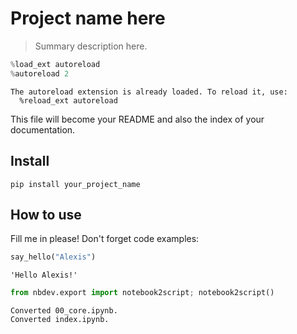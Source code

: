 # Project name here
> Summary description here.


```python
%load_ext autoreload
%autoreload 2
```

    The autoreload extension is already loaded. To reload it, use:
      %reload_ext autoreload
    

This file will become your README and also the index of your documentation.

## Install

`pip install your_project_name`

## How to use

Fill me in please! Don't forget code examples:

```python
say_hello("Alexis")
```




    'Hello Alexis!'



```python
from nbdev.export import notebook2script; notebook2script()
```

    Converted 00_core.ipynb.
    Converted index.ipynb.
    
